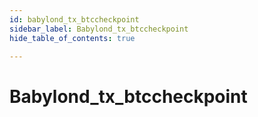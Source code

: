 ```yaml
---
id: babylond_tx_btccheckpoint
sidebar_label: Babylond_tx_btccheckpoint
hide_table_of_contents: true

---
```


# Babylond_tx_btccheckpoint